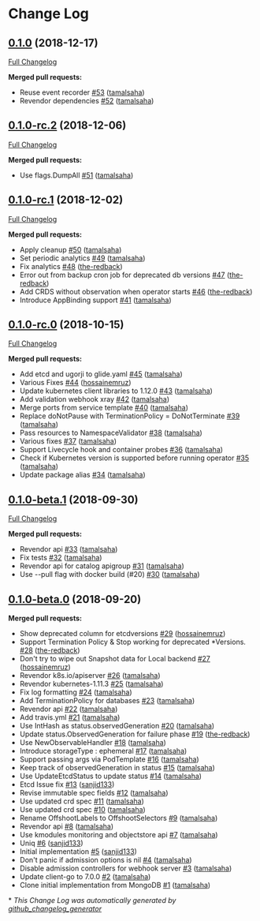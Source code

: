 # Change Log

## [0.1.0](https://github.com/kubedb/etcd/tree/0.1.0) (2018-12-17)
[Full Changelog](https://github.com/kubedb/etcd/compare/0.1.0-rc.2...0.1.0)

**Merged pull requests:**

- Reuse event recorder [\#53](https://github.com/kubedb/etcd/pull/53) ([tamalsaha](https://github.com/tamalsaha))
- Revendor dependencies [\#52](https://github.com/kubedb/etcd/pull/52) ([tamalsaha](https://github.com/tamalsaha))

## [0.1.0-rc.2](https://github.com/kubedb/etcd/tree/0.1.0-rc.2) (2018-12-06)
[Full Changelog](https://github.com/kubedb/etcd/compare/0.1.0-rc.1...0.1.0-rc.2)

**Merged pull requests:**

- Use flags.DumpAll [\#51](https://github.com/kubedb/etcd/pull/51) ([tamalsaha](https://github.com/tamalsaha))

## [0.1.0-rc.1](https://github.com/kubedb/etcd/tree/0.1.0-rc.1) (2018-12-02)
[Full Changelog](https://github.com/kubedb/etcd/compare/0.1.0-rc.0...0.1.0-rc.1)

**Merged pull requests:**

- Apply cleanup [\#50](https://github.com/kubedb/etcd/pull/50) ([tamalsaha](https://github.com/tamalsaha))
- Set periodic analytics [\#49](https://github.com/kubedb/etcd/pull/49) ([tamalsaha](https://github.com/tamalsaha))
- Fix analytics [\#48](https://github.com/kubedb/etcd/pull/48) ([the-redback](https://github.com/the-redback))
- Error out from backup cron job for deprecated db versions [\#47](https://github.com/kubedb/etcd/pull/47) ([the-redback](https://github.com/the-redback))
- Add CRDS without observation when operator starts [\#46](https://github.com/kubedb/etcd/pull/46) ([the-redback](https://github.com/the-redback))
- Introduce AppBinding support [\#41](https://github.com/kubedb/etcd/pull/41) ([tamalsaha](https://github.com/tamalsaha))

## [0.1.0-rc.0](https://github.com/kubedb/etcd/tree/0.1.0-rc.0) (2018-10-15)
[Full Changelog](https://github.com/kubedb/etcd/compare/0.1.0-beta.1...0.1.0-rc.0)

**Merged pull requests:**

- Add etcd and ugorji to glide.yaml [\#45](https://github.com/kubedb/etcd/pull/45) ([tamalsaha](https://github.com/tamalsaha))
- Various Fixes [\#44](https://github.com/kubedb/etcd/pull/44) ([hossainemruz](https://github.com/hossainemruz))
- Update kubernetes client libraries to 1.12.0 [\#43](https://github.com/kubedb/etcd/pull/43) ([tamalsaha](https://github.com/tamalsaha))
- Add validation webhook xray [\#42](https://github.com/kubedb/etcd/pull/42) ([tamalsaha](https://github.com/tamalsaha))
- Merge ports from service template [\#40](https://github.com/kubedb/etcd/pull/40) ([tamalsaha](https://github.com/tamalsaha))
- Replace doNotPause with TerminationPolicy = DoNotTerminate [\#39](https://github.com/kubedb/etcd/pull/39) ([tamalsaha](https://github.com/tamalsaha))
- Pass resources to NamespaceValidator [\#38](https://github.com/kubedb/etcd/pull/38) ([tamalsaha](https://github.com/tamalsaha))
- Various fixes [\#37](https://github.com/kubedb/etcd/pull/37) ([tamalsaha](https://github.com/tamalsaha))
- Support Livecycle hook and container probes [\#36](https://github.com/kubedb/etcd/pull/36) ([tamalsaha](https://github.com/tamalsaha))
- Check if Kubernetes version is supported before running operator [\#35](https://github.com/kubedb/etcd/pull/35) ([tamalsaha](https://github.com/tamalsaha))
- Update package alias [\#34](https://github.com/kubedb/etcd/pull/34) ([tamalsaha](https://github.com/tamalsaha))

## [0.1.0-beta.1](https://github.com/kubedb/etcd/tree/0.1.0-beta.1) (2018-09-30)
[Full Changelog](https://github.com/kubedb/etcd/compare/0.1.0-beta.0...0.1.0-beta.1)

**Merged pull requests:**

- Revendor api [\#33](https://github.com/kubedb/etcd/pull/33) ([tamalsaha](https://github.com/tamalsaha))
- Fix tests [\#32](https://github.com/kubedb/etcd/pull/32) ([tamalsaha](https://github.com/tamalsaha))
- Revendor api for catalog apigroup [\#31](https://github.com/kubedb/etcd/pull/31) ([tamalsaha](https://github.com/tamalsaha))
- Use --pull flag with docker build \(\#20\) [\#30](https://github.com/kubedb/etcd/pull/30) ([tamalsaha](https://github.com/tamalsaha))

## [0.1.0-beta.0](https://github.com/kubedb/etcd/tree/0.1.0-beta.0) (2018-09-20)
**Merged pull requests:**

- Show deprecated column for etcdversions [\#29](https://github.com/kubedb/etcd/pull/29) ([hossainemruz](https://github.com/hossainemruz))
- Support Termination Policy & Stop working for deprecated \*Versions. [\#28](https://github.com/kubedb/etcd/pull/28) ([the-redback](https://github.com/the-redback))
- Don't try to wipe out Snapshot data for Local backend  [\#27](https://github.com/kubedb/etcd/pull/27) ([hossainemruz](https://github.com/hossainemruz))
- Revendor k8s.io/apiserver [\#26](https://github.com/kubedb/etcd/pull/26) ([tamalsaha](https://github.com/tamalsaha))
- Revendor kubernetes-1.11.3 [\#25](https://github.com/kubedb/etcd/pull/25) ([tamalsaha](https://github.com/tamalsaha))
- Fix log formatting [\#24](https://github.com/kubedb/etcd/pull/24) ([tamalsaha](https://github.com/tamalsaha))
- Add TerminationPolicy for databases [\#23](https://github.com/kubedb/etcd/pull/23) ([tamalsaha](https://github.com/tamalsaha))
- Revendor api [\#22](https://github.com/kubedb/etcd/pull/22) ([tamalsaha](https://github.com/tamalsaha))
- Add travis.yml [\#21](https://github.com/kubedb/etcd/pull/21) ([tamalsaha](https://github.com/tamalsaha))
- Use IntHash as status.observedGeneration [\#20](https://github.com/kubedb/etcd/pull/20) ([tamalsaha](https://github.com/tamalsaha))
- Update status.ObservedGeneration for failure phase [\#19](https://github.com/kubedb/etcd/pull/19) ([the-redback](https://github.com/the-redback))
- Use NewObservableHandler [\#18](https://github.com/kubedb/etcd/pull/18) ([tamalsaha](https://github.com/tamalsaha))
- Introduce storageType : ephemeral [\#17](https://github.com/kubedb/etcd/pull/17) ([tamalsaha](https://github.com/tamalsaha))
- Support passing args via PodTemplate [\#16](https://github.com/kubedb/etcd/pull/16) ([tamalsaha](https://github.com/tamalsaha))
- Keep track of observedGeneration in status [\#15](https://github.com/kubedb/etcd/pull/15) ([tamalsaha](https://github.com/tamalsaha))
- Use UpdateEtcdStatus to update status [\#14](https://github.com/kubedb/etcd/pull/14) ([tamalsaha](https://github.com/tamalsaha))
- Etcd Issue fix [\#13](https://github.com/kubedb/etcd/pull/13) ([sanjid133](https://github.com/sanjid133))
- Revise immutable spec fields [\#12](https://github.com/kubedb/etcd/pull/12) ([tamalsaha](https://github.com/tamalsaha))
- Use updated crd spec [\#11](https://github.com/kubedb/etcd/pull/11) ([tamalsaha](https://github.com/tamalsaha))
- Use updated crd spec [\#10](https://github.com/kubedb/etcd/pull/10) ([tamalsaha](https://github.com/tamalsaha))
- Rename OffshootLabels to OffshootSelectors [\#9](https://github.com/kubedb/etcd/pull/9) ([tamalsaha](https://github.com/tamalsaha))
- Revendor api [\#8](https://github.com/kubedb/etcd/pull/8) ([tamalsaha](https://github.com/tamalsaha))
- Use kmodules monitoring and objectstore api [\#7](https://github.com/kubedb/etcd/pull/7) ([tamalsaha](https://github.com/tamalsaha))
- Uniq [\#6](https://github.com/kubedb/etcd/pull/6) ([sanjid133](https://github.com/sanjid133))
- Initial implementation [\#5](https://github.com/kubedb/etcd/pull/5) ([sanjid133](https://github.com/sanjid133))
- Don't panic if admission options is nil [\#4](https://github.com/kubedb/etcd/pull/4) ([tamalsaha](https://github.com/tamalsaha))
- Disable admission controllers for webhook server [\#3](https://github.com/kubedb/etcd/pull/3) ([tamalsaha](https://github.com/tamalsaha))
- Update client-go to 7.0.0 [\#2](https://github.com/kubedb/etcd/pull/2) ([tamalsaha](https://github.com/tamalsaha))
- Clone initial implementation from MongoDB [\#1](https://github.com/kubedb/etcd/pull/1) ([tamalsaha](https://github.com/tamalsaha))



\* *This Change Log was automatically generated by [github_changelog_generator](https://github.com/skywinder/Github-Changelog-Generator)*
